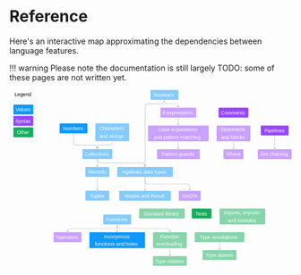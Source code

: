 # Reference

Here's an interactive map approximating the dependencies between language features.

!!! warning
    Please note the documentation is still largely TODO: some of these pages
    are not written yet.

<style>
svg text {
  font-family: Rubik, sans-serif;
  font-size: 40px;
  font-weight: 500;
  white-space: pre;
  fill: white;
}
svg text.legend {
  fill: black;
}
svg a:hover rect { opacity: 0.75; }
svg a.todo {
  opacity: 0.5;
  cursor: not-allowed;
}
</style>

<svg width="2272" height="1422" viewBox="0 0 2272 1422" fill="none" xmlns="http://www.w3.org/2000/svg">
<rect x="0.5" y="80.5" width="223" height="335" rx="11.5" fill="#F5FBFF"/>
<rect x="32" y="118" width="160" height="80" rx="6" fill="#0D99FF"/>
<text><tspan x="50.5477" y="172.545">Values</tspan></text>
<rect x="32" y="210" width="160" height="80" rx="6" fill="#9747FF"/>
<text><tspan x="48.2039" y="264.545">Syntax</tspan></text>
<rect x="32" y="302" width="160" height="80" rx="6" fill="#14AE5C"/>
<text><tspan x="59.2678" y="356.545">Other</tspan></text>
<rect x="0.5" y="80.5" width="223" height="335" rx="11.5" stroke="#BDE3FF"/>
<a href="/reference/numbers/">
  <rect x="404" y="270" width="224" height="80" rx="6" fill="#0D99FF"/>
  <text><tspan x="431.472" y="324.545">Numbers</tspan></text>
</a>
<a href="/reference/booleans/" class="todo">
  <rect x="1136" width="224" height="80" rx="6" fill="#0D99FF"/>
  <text><tspan x="1163.11" y="54.5455">Booleans</tspan></text>
</a>
<a href="/reference/if/" class="todo">
  <rect x="1216" y="143" width="288" height="80" rx="6" fill="#9747FF"/>
  <text><tspan x="1232.63" y="197.545">If expressions</tspan></text>
</a>
<a href="/reference/collections/" class="todo">
  <rect x="588" y="478" width="240" height="80" rx="6" fill="#0D99FF"/>
  <text><tspan x="605.447" y="532.545">Collections</tspan></text>
</a>
<a href="/reference/chars-and-strings/" class="todo">
  <rect x="692" y="270" width="272" height="144" rx="6" fill="#0D99FF"/>
  <text><tspan x="726.062" y="326.545">Characters</tspan></text>
  <text><tspan x="725.408" y="386.545">and strings</tspan></text>
</a>
<path d="M829.5 418C829.5 417.172 828.828 416.5 828 416.5C827.172 416.5 826.5 417.172 826.5 418H829.5ZM706.939 475.061C707.525 475.646 708.475 475.646 709.061 475.061L718.607 465.515C719.192 464.929 719.192 463.979 718.607 463.393C718.021 462.808 717.071 462.808 716.485 463.393L708 471.879L699.515 463.393C698.929 462.808 697.979 462.808 697.393 463.393C696.808 463.979 696.808 464.929 697.393 465.515L706.939 475.061ZM826.5 418V422H829.5V418H826.5ZM804 444.5H732V447.5H804V444.5ZM706.5 470V474H709.5V470H706.5ZM732 444.5C717.917 444.5 706.5 455.917 706.5 470H709.5C709.5 457.574 719.574 447.5 732 447.5V444.5ZM826.5 422C826.5 434.426 816.426 444.5 804 444.5V447.5C818.083 447.5 829.5 436.083 829.5 422H826.5Z" fill="#B3B3B3"/>
<path d="M517.5 354C517.5 353.172 516.828 352.5 516 352.5C515.172 352.5 514.5 353.172 514.5 354H517.5ZM706.939 475.061C707.525 475.646 708.475 475.646 709.061 475.061L718.607 465.515C719.192 464.929 719.192 463.979 718.607 463.393C718.021 462.808 717.071 462.808 716.485 463.393L708 471.879L699.515 463.393C698.929 462.808 697.979 462.808 697.393 463.393C696.808 463.979 696.808 464.929 697.393 465.515L706.939 475.061ZM514.5 354V422H517.5V354H514.5ZM540 447.5H684V444.5H540V447.5ZM706.5 470V474H709.5V470H706.5ZM684 447.5C696.426 447.5 706.5 457.574 706.5 470H709.5C709.5 455.917 698.083 444.5 684 444.5V447.5ZM514.5 422C514.5 436.083 525.917 447.5 540 447.5V444.5C527.574 444.5 517.5 434.426 517.5 422H514.5Z" fill="#B3B3B3"/>
<a href="/reference/records/" class="todo">
  <rect x="612" y="622" width="192" height="80" rx="6" fill="#0D99FF"/>
  <text><tspan x="632.222" y="676.545">Records</tspan></text>
</a>
<path d="M709.5 562C709.5 561.172 708.828 560.5 708 560.5C707.172 560.5 706.5 561.172 706.5 562H709.5ZM706.939 619.061C707.525 619.646 708.475 619.646 709.061 619.061L718.607 609.515C719.192 608.929 719.192 607.979 718.607 607.393C718.021 606.808 717.071 606.808 716.485 607.393L708 615.879L699.515 607.393C698.929 606.808 697.979 606.808 697.393 607.393C696.808 607.979 696.808 608.929 697.393 609.515L706.939 619.061ZM706.5 562V618H709.5V562H706.5Z" fill="#B3B3B3"/>
<a href="/reference/tuples/" class="todo">
  <rect x="612" y="814" width="192" height="80" rx="6" fill="#0D99FF"/>
  <text><tspan x="646.977" y="868.545">Tuples</tspan></text>
</a>
<path d="M709.5 706C709.5 705.172 708.828 704.5 708 704.5C707.172 704.5 706.5 705.172 706.5 706H709.5ZM706.939 811.061C707.525 811.646 708.475 811.646 709.061 811.061L718.607 801.515C719.192 800.929 719.192 799.979 718.607 799.393C718.021 798.808 717.071 798.808 716.485 799.393L708 807.879L699.515 799.393C698.929 798.808 697.979 798.808 697.393 799.393C696.808 799.979 696.808 800.929 697.393 801.515L706.939 811.061ZM706.5 706V810H709.5V706H706.5Z" fill="#B3B3B3"/>
<path d="M1249.5 84C1249.5 83.1716 1248.83 82.5 1248 82.5C1247.17 82.5 1246.5 83.1716 1246.5 84H1249.5ZM1358.94 140.061C1359.53 140.646 1360.47 140.646 1361.06 140.061L1370.61 130.515C1371.19 129.929 1371.19 128.979 1370.61 128.393C1370.02 127.808 1369.07 127.808 1368.49 128.393L1360 136.879L1351.51 128.393C1350.93 127.808 1349.98 127.808 1349.39 128.393C1348.81 128.979 1348.81 129.929 1349.39 130.515L1358.94 140.061ZM1246.5 84V87.5H1249.5V84H1246.5ZM1272 113H1336V110H1272V113ZM1358.5 135.5V139H1361.5V135.5H1358.5ZM1336 113C1348.43 113 1358.5 123.074 1358.5 135.5H1361.5C1361.5 121.417 1350.08 110 1336 110V113ZM1246.5 87.5C1246.5 101.583 1257.92 113 1272 113V110C1259.57 110 1249.5 99.9264 1249.5 87.5H1246.5Z" fill="#B3B3B3"/>
<a href="/reference/type-annotations/" class="todo">
  <rect x="1492" y="1150" width="400" height="80" rx="6" fill="#14AE5C"/>
  <text><tspan x="1532.8" y="1204.55">Type annotations</tspan></text>
</a>
<a href="/reference/type-aliases/" class="todo">
  <rect x="1556" y="1294" width="272" height="80" rx="6" fill="#14AE5C"/>
  <text><tspan x="1578.44" y="1348.55">Type aliases</tspan></text>
</a>
<path d="M1693.5 1234C1693.5 1233.17 1692.83 1232.5 1692 1232.5C1691.17 1232.5 1690.5 1233.17 1690.5 1234H1693.5ZM1690.94 1291.06C1691.53 1291.65 1692.47 1291.65 1693.06 1291.06L1702.61 1281.51C1703.19 1280.93 1703.19 1279.98 1702.61 1279.39C1702.02 1278.81 1701.07 1278.81 1700.49 1279.39L1692 1287.88L1683.51 1279.39C1682.93 1278.81 1681.98 1278.81 1681.39 1279.39C1680.81 1279.98 1680.81 1280.93 1681.39 1281.51L1690.94 1291.06ZM1690.5 1234V1290H1693.5V1234H1690.5Z" fill="#B3B3B3"/>
<a href="/reference/fns/" class="todo">
<rect x="756" y="1006" width="224" height="80" rx="6" fill="#0D99FF"/>
<text><tspan x="778.141" y="1060.55">Functions</tspan></text>
</a>
<a href="/reference/anonymous-fns-and-holes/">
  <rect x="644" y="1150" width="448" height="128" rx="6" fill="#0D99FF"/>
  <text><tspan x="758.278" y="1198.55">Anonymous</tspan></text>
  <text><tspan x="688.225" y="1258.55">functions and holes</tspan></text>
</a>
<path d="M869.5 1090C869.5 1089.17 868.828 1088.5 868 1088.5C867.172 1088.5 866.5 1089.17 866.5 1090H869.5ZM866.939 1147.06C867.525 1147.65 868.475 1147.65 869.061 1147.06L878.607 1137.51C879.192 1136.93 879.192 1135.98 878.607 1135.39C878.021 1134.81 877.071 1134.81 876.485 1135.39L868 1143.88L859.515 1135.39C858.929 1134.81 857.979 1134.81 857.393 1135.39C856.808 1135.98 856.808 1136.93 857.393 1137.51L866.939 1147.06ZM866.5 1090V1146H869.5V1090H866.5Z" fill="#B3B3B3"/>
<a href="/reference/adts/" class="todo">
  <rect x="868" y="622" width="448" height="80" rx="6" fill="#0D99FF"/>
  <text><tspan x="902.587" y="676.545">Algebraic data types</tspan></text>
</a>
<path d="M709.5 562C709.5 561.172 708.828 560.5 708 560.5C707.172 560.5 706.5 561.172 706.5 562H709.5ZM1090.94 619.061C1091.53 619.646 1092.47 619.646 1093.06 619.061L1102.61 609.515C1103.19 608.929 1103.19 607.979 1102.61 607.393C1102.02 606.808 1101.07 606.808 1100.49 607.393L1092 615.879L1083.51 607.393C1082.93 606.808 1081.98 606.808 1081.39 607.393C1080.81 607.979 1080.81 608.929 1081.39 609.515L1090.94 619.061ZM706.5 562V566H709.5V562H706.5ZM732 591.5H1068V588.5H732V591.5ZM1090.5 614V618H1093.5V614H1090.5ZM1068 591.5C1080.43 591.5 1090.5 601.574 1090.5 614H1093.5C1093.5 599.917 1082.08 588.5 1068 588.5V591.5ZM706.5 566C706.5 580.083 717.917 591.5 732 591.5V588.5C719.574 588.5 709.5 578.426 709.5 566H706.5Z" fill="#B3B3B3"/>
<a href="/reference/gadts/" class="todo">
  <rect x="1364" y="815" width="176" height="80" rx="6" fill="#9747FF"/>
  <text><tspan x="1389.15" y="869.545">GADTs</tspan></text>
</a>
<path d="M1093.5 706C1093.5 705.172 1092.83 704.5 1092 704.5C1091.17 704.5 1090.5 705.172 1090.5 706H1093.5ZM1450.94 812.061C1451.53 812.646 1452.47 812.646 1453.06 812.061L1462.61 802.515C1463.19 801.929 1463.19 800.979 1462.61 800.393C1462.02 799.808 1461.07 799.808 1460.49 800.393L1452 808.879L1443.51 800.393C1442.93 799.808 1441.98 799.808 1441.39 800.393C1440.81 800.979 1440.81 801.929 1441.39 802.515L1450.94 812.061ZM1090.5 706V734.5H1093.5V706H1090.5ZM1116 760H1428V757H1116V760ZM1450.5 782.5V811H1453.5V782.5H1450.5ZM1428 760C1440.43 760 1450.5 770.074 1450.5 782.5H1453.5C1453.5 768.417 1442.08 757 1428 757V760ZM1090.5 734.5C1090.5 748.583 1101.92 760 1116 760V757C1103.57 757 1093.5 746.926 1093.5 734.5H1090.5Z" fill="#B3B3B3"/>
<a href="/reference/fn-overloading/" class="todo">
  <rect x="1156" y="1150" width="272" height="128" rx="6" fill="#14AE5C"/>
  <text><tspan x="1212.86" y="1198.55">Function </tspan><tspan x="1184.13" y="1258.55">overloading</tspan></text>
</a>
<a href="/reference/type-classes/" class="todo">
  <rect x="1156" y="1342" width="272" height="80" rx="6" fill="#14AE5C"/>
  <text><tspan x="1172.74" y="1396.55">Type classes</tspan></text>
</a>
<path d="M1293.5 1282C1293.5 1281.17 1292.83 1280.5 1292 1280.5C1291.17 1280.5 1290.5 1281.17 1290.5 1282H1293.5ZM1290.94 1339.06C1291.53 1339.65 1292.47 1339.65 1293.06 1339.06L1302.61 1329.51C1303.19 1328.93 1303.19 1327.98 1302.61 1327.39C1302.02 1326.81 1301.07 1326.81 1300.49 1327.39L1292 1335.88L1283.51 1327.39C1282.93 1326.81 1281.98 1326.81 1281.39 1327.39C1280.81 1327.98 1280.81 1328.93 1281.39 1329.51L1290.94 1339.06ZM1290.5 1282V1338H1293.5V1282H1290.5Z" fill="#B3B3B3"/>
<path d="M869.5 1090C869.5 1089.17 868.828 1088.5 868 1088.5C867.172 1088.5 866.5 1089.17 866.5 1090H869.5ZM1290.94 1147.06C1291.53 1147.65 1292.47 1147.65 1293.06 1147.06L1302.61 1137.51C1303.19 1136.93 1303.19 1135.98 1302.61 1135.39C1302.02 1134.81 1301.07 1134.81 1300.49 1135.39L1292 1143.88L1283.51 1135.39C1282.93 1134.81 1281.98 1134.81 1281.39 1135.39C1280.81 1135.98 1280.81 1136.93 1281.39 1137.51L1290.94 1147.06ZM866.5 1090V1094H869.5V1090H866.5ZM892 1119.5H1268V1116.5H892V1119.5ZM1290.5 1142V1146H1293.5V1142H1290.5ZM1268 1119.5C1280.43 1119.5 1290.5 1129.57 1290.5 1142H1293.5C1293.5 1127.92 1282.08 1116.5 1268 1116.5V1119.5ZM866.5 1094C866.5 1108.08 877.917 1119.5 892 1119.5V1116.5C879.574 1116.5 869.5 1106.43 869.5 1094H866.5Z" fill="#B3B3B3"/>
<a href="/reference/operators/" class="todo">
  <rect x="356" y="1150" width="224" height="80" rx="6" fill="#9747FF"/>
  <text><tspan x="375.329" y="1204.55">Operators</tspan></text>
</a>
<path d="M869.5 1090C869.5 1089.17 868.828 1088.5 868 1088.5C867.172 1088.5 866.5 1089.17 866.5 1090H869.5ZM466.939 1147.06C467.525 1147.65 468.475 1147.65 469.061 1147.06L478.607 1137.51C479.192 1136.93 479.192 1135.98 478.607 1135.39C478.021 1134.81 477.071 1134.81 476.485 1135.39L468 1143.88L459.515 1135.39C458.929 1134.81 457.979 1134.81 457.393 1135.39C456.808 1135.98 456.808 1136.93 457.393 1137.51L466.939 1147.06ZM866.5 1090V1094H869.5V1090H866.5ZM844 1116.5H492V1119.5H844V1116.5ZM466.5 1142V1146H469.5V1142H466.5ZM492 1116.5C477.917 1116.5 466.5 1127.92 466.5 1142H469.5C469.5 1129.57 479.574 1119.5 492 1119.5V1116.5ZM866.5 1094C866.5 1106.43 856.426 1116.5 844 1116.5V1119.5C858.083 1119.5 869.5 1108.08 869.5 1094H866.5Z" fill="#B3B3B3"/>
<a href="/reference/stdlib/" class="todo">
  <rect x="1044" y="958" width="368" height="80" rx="6" fill="#14AE5C"/>
  <text><tspan x="1081.16" y="1012.55">Standard library</tspan></text>
</a>
<a href="/reference/maybe-and-result/" class="todo">
  <rect x="884" y="815" width="416" height="80" rx="6" fill="#0D99FF"/>
  <text><tspan x="928.092" y="869.545">Maybe and Result</tspan></text>
</a>
<a href="/reference/statements-and-blocks/" class="todo">
  <rect x="1668" y="287" width="272" height="128" rx="6" fill="#9747FF"/>
  <text><tspan x="1698.28" y="335.545">Statements </tspan><tspan x="1704.05" y="395.545">and blocks</tspan></text>
</a>
<a href="/reference/where/" class="todo">
  <rect x="1724" y="479" width="160" height="80" rx="6" fill="#9747FF"/>
  <text><tspan x="1743.42" y="533.545">Where</tspan></text>
</a>
<a href="/reference/pipelines/">
  <rect x="2024" y="287" width="224" height="80" rx="6" fill="#9747FF"/>
  <text><tspan x="2053.29" y="341.545">Pipelines</tspan></text>
</a>
<path d="M1805.5 419C1805.5 418.172 1804.83 417.5 1804 417.5C1803.17 417.5 1802.5 418.172 1802.5 419H1805.5ZM1802.94 476.061C1803.53 476.646 1804.47 476.646 1805.06 476.061L1814.61 466.515C1815.19 465.929 1815.19 464.979 1814.61 464.393C1814.02 463.808 1813.07 463.808 1812.49 464.393L1804 472.879L1795.51 464.393C1794.93 463.808 1793.98 463.808 1793.39 464.393C1792.81 464.979 1792.81 465.929 1793.39 466.515L1802.94 476.061ZM1802.5 419V475H1805.5V419H1802.5Z" fill="#B3B3B3"/>
<a href="/reference/dot/" class="todo">
  <rect x="2000" y="479" width="272" height="80" rx="6" fill="#9747FF"/>
  <text><tspan x="2020.64" y="533.545">Dot chaining</tspan></text>
</a>
<path d="M2137.5 371C2137.5 370.172 2136.83 369.5 2136 369.5C2135.17 369.5 2134.5 370.172 2134.5 371H2137.5ZM2134.94 476.061C2135.53 476.646 2136.47 476.646 2137.06 476.061L2146.61 466.515C2147.19 465.929 2147.19 464.979 2146.61 464.393C2146.02 463.808 2145.07 463.808 2144.49 464.393L2136 472.879L2127.51 464.393C2126.93 463.808 2125.98 463.808 2125.39 464.393C2124.81 464.979 2124.81 465.929 2125.39 466.515L2134.94 476.061ZM2134.5 371V475H2137.5V371H2134.5Z" fill="#B3B3B3"/>
<a href="/reference/comments/">
  <rect x="1684" y="143" width="240" height="80" rx="6" fill="#9747FF"/>
  <text><tspan x="1703.29" y="197.545">Comments</tspan></text>
</a>
<a href="/reference/case/" class="todo">
  <rect x="1116" y="287" width="488" height="128" rx="6" fill="#9747FF"/>
  <text><tspan x="1197.73" y="335.545">Case expressions</tspan></text>
  <text><tspan x="1163.01" y="395.545">and pattern matching</tspan></text>
</a>
<path d="M1361.5 227C1361.5 226.172 1360.83 225.5 1360 225.5C1359.17 225.5 1358.5 226.172 1358.5 227H1361.5ZM1358.94 284.061C1359.53 284.646 1360.47 284.646 1361.06 284.061L1370.61 274.515C1371.19 273.929 1371.19 272.979 1370.61 272.393C1370.02 271.808 1369.07 271.808 1368.49 272.393L1360 280.879L1351.51 272.393C1350.93 271.808 1349.98 271.808 1349.39 272.393C1348.81 272.979 1348.81 273.929 1349.39 274.515L1358.94 284.061ZM1358.5 227V283H1361.5V227H1358.5Z" fill="#B3B3B3"/>
<a href="/reference/guards/" class="todo">
  <rect x="1188" y="479" width="344" height="80" rx="6" fill="#9747FF"/>
  <text><tspan x="1224.06" y="533.545">Pattern guards</tspan></text>
</a>
<path d="M1361.5 419C1361.5 418.172 1360.83 417.5 1360 417.5C1359.17 417.5 1358.5 418.172 1358.5 419H1361.5ZM1358.94 476.061C1359.53 476.646 1360.47 476.646 1361.06 476.061L1370.61 466.515C1371.19 465.929 1371.19 464.979 1370.61 464.393C1370.02 463.808 1369.07 463.808 1368.49 464.393L1360 472.879L1351.51 464.393C1350.93 463.808 1349.98 463.808 1349.39 464.393C1348.81 464.979 1348.81 465.929 1349.39 466.515L1358.94 476.061ZM1358.5 419V475H1361.5V419H1358.5Z" fill="#B3B3B3"/>
<a href="/reference/imports-exports-modules" class="todo">
  <rect x="1692" y="958" width="368" height="128" rx="6" fill="#14AE5C"/>
  <text><tspan x="1725.25" y="1006.55">Imports, exports </tspan><tspan x="1757.67" y="1066.55">and modules</tspan></text>
</a>
<a href="/reference/tests/">
  <rect x="1468" y="958" width="160" height="80" rx="6" fill="#14AE5C"/>
  <text><tspan x="1497.87" y="1012.55">Tests</tspan></text>
</a>
<path d="M1249.5 84C1249.5 83.1716 1248.83 82.5 1248 82.5C1247.17 82.5 1246.5 83.1716 1246.5 84H1249.5ZM1090.94 619.061C1091.53 619.646 1092.47 619.646 1093.06 619.061L1102.61 609.515C1103.19 608.929 1103.19 607.979 1102.61 607.393C1102.02 606.808 1101.07 606.808 1100.49 607.393L1092 615.879L1083.51 607.393C1082.93 606.808 1081.98 606.808 1081.39 607.393C1080.81 607.979 1080.81 608.929 1081.39 609.515L1090.94 619.061ZM1246.5 84V88H1249.5V84H1246.5ZM1224 110.5H1116V113.5H1224V110.5ZM1090.5 136V618H1093.5V136H1090.5ZM1116 110.5C1101.92 110.5 1090.5 121.917 1090.5 136H1093.5C1093.5 123.574 1103.57 113.5 1116 113.5V110.5ZM1246.5 88C1246.5 100.426 1236.43 110.5 1224 110.5V113.5C1238.08 113.5 1249.5 102.083 1249.5 88H1246.5Z" fill="#B3B3B3"/>
<path d="M1093.5 706C1093.5 705.172 1092.83 704.5 1092 704.5C1091.17 704.5 1090.5 705.172 1090.5 706H1093.5ZM1090.94 812.061C1091.53 812.646 1092.47 812.646 1093.06 812.061L1102.61 802.515C1103.19 801.929 1103.19 800.979 1102.61 800.393C1102.02 799.808 1101.07 799.808 1100.49 800.393L1092 808.879L1083.51 800.393C1082.93 799.808 1081.98 799.808 1081.39 800.393C1080.81 800.979 1080.81 801.929 1081.39 802.515L1090.94 812.061ZM1090.5 706V811H1093.5V706H1090.5Z" fill="#B3B3B3"/>
<text class="legend"><tspan x="42.118" y="49.5455">Legend</tspan></text>
</svg>
